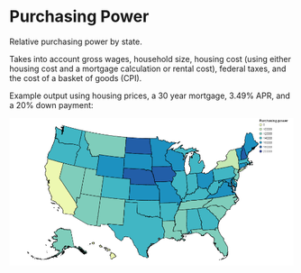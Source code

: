 # Purchasing Power
Relative purchasing power by state.

Takes into account gross wages, household size, housing cost (using either housing cost and a mortgage calculation or rental cost), federal taxes, and the cost of a basket of goods (CPI).  

Example output using housing prices, a 30 year mortgage, 3.49% APR, and a 20% down payment:

![purchasing power](https://github.com/lbianch/purchasing_power/blob/master/data/purchasing_power.png)
